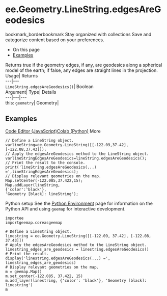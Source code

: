  
#  ee.Geometry.LineString.edgesAreGeodesics 
bookmark_borderbookmark Stay organized with collections  Save and categorize content based on your preferences. 
  * On this page
  * [Examples](https://developers.google.com/earth-engine/apidocs/ee-geometry-linestring-edgesaregeodesics#examples)


Returns true if the geometry edges, if any, are geodesics along a spherical model of the earth; if false, any edges are straight lines in the projection. 
Usage| Returns  
---|---  
`LineString.edgesAreGeodesics()`| Boolean  
Argument| Type| Details  
---|---|---  
this: `geometry`| Geometry|   
## Examples
[Code Editor (JavaScript)](https://developers.google.com/earth-engine/apidocs/ee-geometry-linestring-edgesaregeodesics#code-editor-javascript-sample)[Colab (Python)](https://developers.google.com/earth-engine/apidocs/ee-geometry-linestring-edgesaregeodesics#colab-python-sample) More
```
// Define a LineString object.
varlineString=ee.Geometry.LineString([[-122.09,37.42],[-122.08,37.43]]);
// Apply the edgesAreGeodesics method to the LineString object.
varlineStringEdgesAreGeodesics=lineString.edgesAreGeodesics();
// Print the result to the console.
print('lineString.edgesAreGeodesics(...) =',lineStringEdgesAreGeodesics);
// Display relevant geometries on the map.
Map.setCenter(-122.085,37.422,15);
Map.addLayer(lineString,
{'color':'black'},
'Geometry [black]: lineString');
```
Python setup
See the [ Python Environment](https://developers.google.com/earth-engine/guides/python_install) page for information on the Python API and using `geemap` for interactive development.
```
importee
importgeemap.coreasgeemap
```
```
# Define a LineString object.
linestring = ee.Geometry.LineString([[-122.09, 37.42], [-122.08, 37.43]])
# Apply the edgesAreGeodesics method to the LineString object.
linestring_edges_are_geodesics = linestring.edgesAreGeodesics()
# Print the result.
display('linestring.edgesAreGeodesics(...) =', linestring_edges_are_geodesics)
# Display relevant geometries on the map.
m = geemap.Map()
m.set_center(-122.085, 37.422, 15)
m.add_layer(linestring, {'color': 'black'}, 'Geometry [black]: linestring')
m
```

